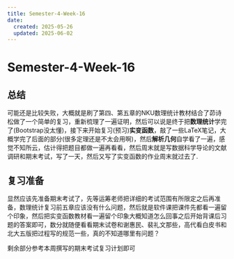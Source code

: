 ```yaml
---
title: Semester-4-Week-16
date: 
  created: 2025-05-26
  updated: 2025-06-02
---
```


# Semester-4-Week-16

## 总结

可能还是比较失败，大概就是刷了第四、第五章的NKU数理统计教材结合了茆诗松做了一个简单的复习，重新梳理了一遍证明，然后可以说是终于把**数理统计**学完了(Bootstrap没太懂)，接下来开始复习(预习)**实变函数**，敲了一些LaTeX笔记，大概学完了后面的部分(很多定理还是不太会用啊)，然后**解析几何**自学看了一遍，感觉不知所云，估计得把题目都做一遍再看看，然后周末就是写数据科学导论的文献调研和期末考试，写了一天，然后又写了实变函数的作业周末就过去了.

## 复习准备

显然应该先准备期末考试了，先等运筹老师把详细的考试范围有所限定之后再准备，数理统计复习前五章应该没有什么问题，然后就是软件课把课件先都看一遍留个印象，然后把实变函数教材看一遍留个印象大概知道怎么回事之后开始背课后习题的答案即可，数分就随便看看期末试卷和谢惠民、裴礼文那些，高代看白皮书和北大五版把过程写的规范一些，真的不知道哪里有问题？

剩余部分参考本周撰写的期末考试复习计划即可











